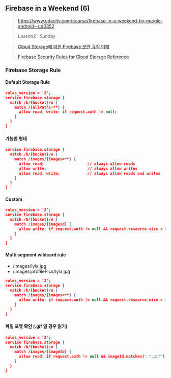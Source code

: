 ## Firebase in a Weekend (6)

> https://www.udacity.com/course/firebase-in-a-weekend-by-google-android--ud0352
>
> Lesson2 : Sunday



> [Cloud Storage에 대한 Firebase 보안 규칙 이해](https://firebase.google.com/docs/storage/security)
>
> [Firebase Security Rules for Cloud Storage Reference](https://firebase.google.com/docs/reference/security/storage/)



### Firebase Storage Rule

#### Default Storage Rule

```json
rules_version = '2';
service firebase.storage {
  match /b/{bucket}/o {
    match /{allPaths=**} {
      allow read, write: if request.auth != null;
    }
  }
}
```

#### 가능한 형태

```json
service firebase.storage {
  match /b/{bucket}/o {
    match /images/{images=**} {
      allow read;					// always allow reads
      allow write;					// always allow writes
      allow read, write; 			// always allow reads and writes
    }
  }
}
```

#### Custom

```json
rules_version = '2';
service firebase.storage {
  match /b/{bucket}/o {
    match /images/{imageId} {
      allow write: if request.auth != null && request.resource.size < 5 * 1024 * 1024;
    }
  }
}
```

#### Multi segment wildcard rule

- /images/lyla.jpg
- /images/profilePics/lyla.jpg

```json
rules_version = '2';
service firebase.storage {
  match /b/{bucket}/o {
    match /images/{images=**} {
      allow write: if request.auth != null && request.resource.size < 5 * 1024 * 1024;
    }
  }
}
```

#### 파일 포맷 확인 (.gif 일 경우 읽기)

```json
rules_version = '2';
service firebase.storage {
  match /b/{bucket}/o {
    match /images/{imageId} {
      allow read: if request.auth != null && imageId.matches(".*.gif")
    }
  }
}
```



